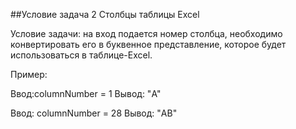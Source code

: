 ##Условие задача 2
Столбцы таблицы Excel

Условие задачи: на вход подается номер столбца, необходимо конвертировать его в буквенное представление, которое будет использоваться в таблице-Excel.

Пример:

Ввод:columnNumber = 1
Вывод: "A"

Ввод: columnNumber = 28
Вывод: "AB"
